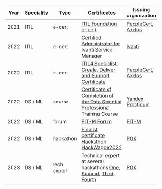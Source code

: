 | Year      | Speciality | Type |Certificates | Issuing organization     |
| ---        |    ----   |    ----   |    ----   |          --- |
| 2021      | ITIL | e-cert | [ITIL Foundation e-cert](https://github.com/dmitrii-naumenko/Portfolio/blob/main/Сertificates/2021%20ITIL%20Foundation%20e-cert.pdf)       | [PeopleCert](https://www.peoplecert.org), [Axelos](https://www.axelos.com)   |
| 2022      | ITIL | e-cert |[Certified Administrator for Ivanti Service Manager](https://github.com/dmitrii-naumenko/Portfolio/blob/main/Сertificates/2022%20Certified%20Administrator%20for%20Ivanti%20Service%20Manager.pdf)       | [Ivanti](https://www.ivanti.com)   |
| 2022      | ITIL | e-cert |[ITIL4 Specialist. Create, Deliver and Suuport Certificate]()       | [PeopleCert](https://www.peoplecert.org), [Axelos](https://www.axelos.com)    |
| 2022      | DS / ML | course | [Certificate of Completion of the Data Scientist Professional Training Course](https://github.com/dmitrii-naumenko/Portfolio/blob/main/Сertificates/2022%20Data%20Science%20Course%20at%20Practicum%20by%20Yandex.pdf)       | [Yandex Procticum](https://practicum.yandex.ru)   |
| 2022      | DS / ML | forum | [FIT-M Forum](https://github.com/dmitrii-naumenko/Portfolio/blob/main/Сertificates/2022%20FIT-M.pdf)       | [FIT-M](https://fit-m.org)   |
| 2022      | DS / ML | hackathon | [Finalist certificate Hackathon HackWagon2022]()       | [PGK](https://pgk.ru)   |
| 2023      | DS / ML | tech expert | Technical expert at several hackathons [One](https://github.com/dmitrii-naumenko/Portfolio/blob/main/Сertificates/2023%20Техэксперт%20РЖД%20Безопасный%20маршрут.pdf), [Second](https://github.com/dmitrii-naumenko/Portfolio/blob/main/Сertificates/2023%20Техэксперт%20на%20международном%20хакатоне.png), [Third](https://github.com/dmitrii-naumenko/Portfolio/blob/main/Сertificates/2023%20Техэксперт%20по%20кейсу%20Формирование%20графика%20движения%20судов%20%5BЦифровой%20прорыв%5D.pdf), [Fourth](https://github.com/dmitrii-naumenko/Portfolio/blob/main/Сertificates/2023%20техэксперт%20РЖД%20прием%20документов.pdf)       | [PGK](https://pgk.ru)   |





